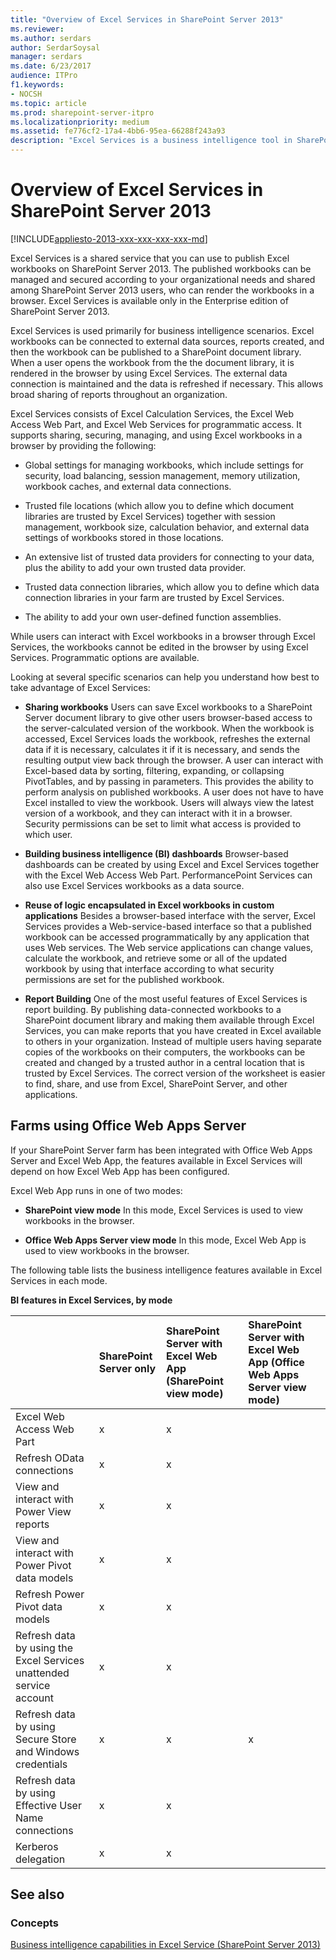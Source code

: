 ```yaml
---
title: "Overview of Excel Services in SharePoint Server 2013"
ms.reviewer:
ms.author: serdars
author: SerdarSoysal
manager: serdars
ms.date: 6/23/2017
audience: ITPro
f1.keywords:
- NOCSH
ms.topic: article
ms.prod: sharepoint-server-itpro
ms.localizationpriority: medium
ms.assetid: fe776cf2-17a4-4bb6-95ea-66288f243a93
description: "Excel Services is a business intelligence tool in SharePoint Server that allows you to share data-connected workbooks across an organization."
---
```


# Overview of Excel Services in SharePoint Server 2013

[!INCLUDE[appliesto-2013-xxx-xxx-xxx-xxx-md](../includes/appliesto-2013-xxx-xxx-xxx-xxx-md.md)]

Excel Services is a shared service that you can use to publish Excel workbooks on SharePoint Server 2013. The published workbooks can be managed and secured according to your organizational needs and shared among SharePoint Server 2013 users, who can render the workbooks in a browser. Excel Services is available only in the Enterprise edition of SharePoint Server 2013.

Excel Services is used primarily for business intelligence scenarios. Excel workbooks can be connected to external data sources, reports created, and then the workbook can be published to a SharePoint document library. When a user opens the workbook from the the document library, it is rendered in the browser by using Excel Services. The external data connection is maintained and the data is refreshed if necessary. This allows broad sharing of reports throughout an organization.

Excel Services consists of Excel Calculation Services, the Excel Web Access Web Part, and Excel Web Services for programmatic access. It supports sharing, securing, managing, and using Excel workbooks in a browser by providing the following:

- Global settings for managing workbooks, which include settings for security, load balancing, session management, memory utilization, workbook caches, and external data connections.

- Trusted file locations (which allow you to define which document libraries are trusted by Excel Services) together with session management, workbook size, calculation behavior, and external data settings of workbooks stored in those locations.

- An extensive list of trusted data providers for connecting to your data, plus the ability to add your own trusted data provider.

- Trusted data connection libraries, which allow you to define which data connection libraries in your farm are trusted by Excel Services.

- The ability to add your own user-defined function assemblies.

While users can interact with Excel workbooks in a browser through Excel Services, the workbooks cannot be edited in the browser by using Excel Services. Programmatic options are available.

Looking at several specific scenarios can help you understand how best to take advantage of Excel Services:

- **Sharing workbooks** Users can save Excel workbooks to a SharePoint Server document library to give other users browser-based access to the server-calculated version of the workbook. When the workbook is accessed, Excel Services loads the workbook, refreshes the external data if it is necessary, calculates it if it is necessary, and sends the resulting output view back through the browser. A user can interact with Excel-based data by sorting, filtering, expanding, or collapsing PivotTables, and by passing in parameters. This provides the ability to perform analysis on published workbooks. A user does not have to have Excel installed to view the workbook. Users will always view the latest version of a workbook, and they can interact with it in a browser. Security permissions can be set to limit what access is provided to which user.

- **Building business intelligence (BI) dashboards** Browser-based dashboards can be created by using Excel and Excel Services together with the Excel Web Access Web Part. PerformancePoint Services can also use Excel Services workbooks as a data source.

- **Reuse of logic encapsulated in Excel workbooks in custom applications** Besides a browser-based interface with the server, Excel Services provides a Web-service-based interface so that a published workbook can be accessed programmatically by any application that uses Web services. The Web service applications can change values, calculate the workbook, and retrieve some or all of the updated workbook by using that interface according to what security permissions are set for the published workbook.

- **Report Building** One of the most useful features of Excel Services is report building. By publishing data-connected workbooks to a SharePoint document library and making them available through Excel Services, you can make reports that you have created in Excel available to others in your organization. Instead of multiple users having separate copies of the workbooks on their computers, the workbooks can be created and changed by a trusted author in a central location that is trusted by Excel Services. The correct version of the worksheet is easier to find, share, and use from Excel, SharePoint Server, and other applications.

## Farms using Office Web Apps Server

If your SharePoint Server farm has been integrated with Office Web Apps Server and Excel Web App, the features available in Excel Services will depend on how Excel Web App has been configured.

Excel Web App runs in one of two modes:

- **SharePoint view mode** In this mode, Excel Services is used to view workbooks in the browser.

- **Office Web Apps Server view mode** In this mode, Excel Web App is used to view workbooks in the browser.

The following table lists the business intelligence features available in Excel Services in each mode.

**BI features in Excel Services, by mode**

|&nbsp;|SharePoint Server only|SharePoint Server with Excel Web App (SharePoint view mode)|SharePoint Server with Excel Web App (Office Web Apps Server view mode)|
|:-----|:-----|:-----|:-----|
|Excel Web Access Web Part|x|x||
|Refresh OData connections|x|x||
|View and interact with Power View reports|x|x||
|View and interact with Power Pivot data models|x|x||
|Refresh Power Pivot data models|x|x||
|Refresh data by using the Excel Services unattended service account|x|x||
|Refresh data by using Secure Store and Windows credentials|x|x|x|
|Refresh data by using Effective User Name connections|x|x||
|Kerberos delegation|x|x||

## See also

### Concepts

[Business intelligence capabilities in Excel Service (SharePoint Server 2013)](bi-capabilities-in-excel-and-excel-services.md)
